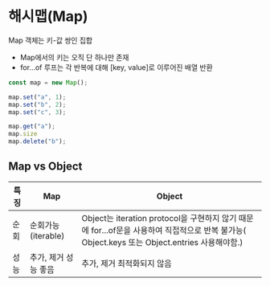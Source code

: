 # 해시맵(Map)
Map 객체는 키-값 쌍인 집합
- Map에서의 키는 오직 단 하나만 존재
- for...of 루프는 각 반복에 대해 [key, value]로 이루어진 배열 반환

```js
const map = new Map();

map.set("a", 1);
map.set("b", 2);
map.set("c", 3);

map.get("a");
map.size
map.delete("b");
```

## Map vs Object
| 특징 | Map | Object | 
| --- | --- | --- |
| 순회 | 순회가능(iterable) | Object는 iteration protocol을 구현하지 않기 때문에 for...of문을 사용하여 직접적으로 반복 불가능( Object.keys 또는 Object.entries 사용해야함.)
| 성능 | 추가, 제거 성능 좋음 | 추가, 제거 최적화되지 않음 |
